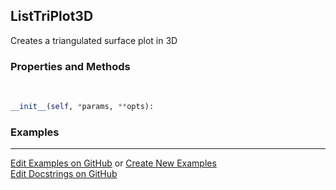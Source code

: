 ## <a id="McUtils.Plots.Plots.ListTriPlot3D">ListTriPlot3D</a>
Creates a triangulated surface plot in 3D

### Properties and Methods
<a id="McUtils.Plots.Plots.ListTriPlot3D.__init__" class="docs-object-method">&nbsp;</a>
```python
__init__(self, *params, **opts): 
```

### Examples


___

[Edit Examples on GitHub](https://github.com/McCoyGroup/References/edit/gh-pages/Documentation/examples/McUtils/Plots/Plots/ListTriPlot3D.md) or 
[Create New Examples](https://github.com/McCoyGroup/References/new/gh-pages/?filename=Documentation/examples/McUtils/Plots/Plots/ListTriPlot3D.md) <br/>
[Edit Docstrings on GitHub](https://github.com/McCoyGroup/McUtils/edit/master/Plots/Plots.py?message=Update%20Docs)